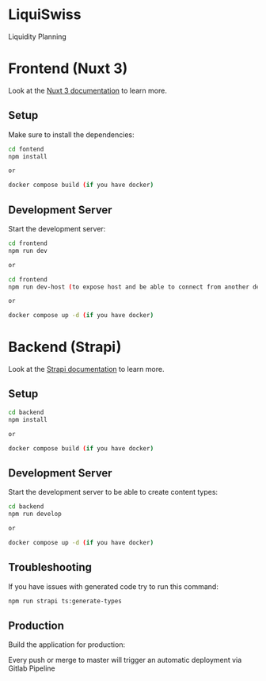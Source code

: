 # LiquiSwiss

Liquidity Planning

# Frontend (Nuxt 3)

Look at the [Nuxt 3 documentation](https://nuxt.com/docs/getting-started/introduction) to learn more.

## Setup

Make sure to install the dependencies:

```bash
cd fontend
npm install

or

docker compose build (if you have docker)
```

## Development Server

Start the development server:

```bash
cd frontend
npm run dev

or

cd frontend
npm run dev-host (to expose host and be able to connect from another device)

or

docker compose up -d (if you have docker)
```

# Backend (Strapi)

Look at the [Strapi documentation](https://docs.strapi.io/dev-docs/faq) to learn more.

## Setup

```bash
cd backend
npm install

or

docker compose build (if you have docker)
```

## Development Server

Start the development server to be able to create content types:

```bash
cd backend
npm run develop

or

docker compose up -d (if you have docker)
```

## Troubleshooting

If you have issues with generated code try to run this command:

```bash
npm run strapi ts:generate-types
```

## Production

Build the application for production:

Every push or merge to master will trigger an automatic deployment via Gitlab Pipeline
